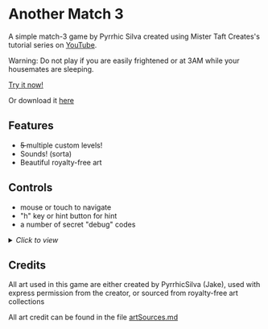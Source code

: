 # Another Match 3

A simple match-3 game by Pyrrhic Silva created using Mister Taft Creates's tutorial series on [YouTube](https://youtube.com/playlist?list=PL4vbr3u7UKWrxEz75MqmTDd899cYAvQ_B).

Warning: Do not play if you are easily frightened or at 3AM while your housemates are sleeping.

[Try it now!](https://pyrrhicshadow.github.io/Another-Match-3/Builds/Another%20Match%203%20WebGL/anothermatch3.html) 

Or download it [here](https://github.com/PyrrhicShadow/Another-Match-3/tree/main/Builds)

## Features

* <s>5 </s>multiple custom levels!
* Sounds! (sorta) 
* Beautiful royalty-free art

## Controls 

* mouse or touch to navigate 
* "h" key or hint button for hint 
* a number of secret "debug" codes 

<details>
    <summary><i>Click to view</i></summary>

These are technically debugging tools but I left them in here as cheat-codes/easter eggs. Have fun!

* "s" to shuffle the board
* bomb commands (turns the piece the mouse is hovering over into said bomb)
    * "c" for color bomb
    * "a" for adjacent bomb
    * right or left arrow key for row bomb
    * up or down arrow key for col bomb 
    * right-click to unmake bomb 

</details>

## Credits 

All art used in this game are either created by PyrrhicSilva (Jake), used with express permission from the creator, or sourced from royalty-free art collections 

All art credit can be found in the file [artSources.md](https://github.com/PyrrhicShadow/Another-Match-3/tree/main/Assets/Art/artSources.md) 
